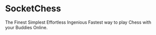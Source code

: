 # SocketChess
The Finest Simplest Effortless Ingenious Fastest way to play Chess with your Buddies Online.

